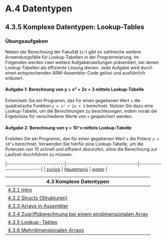 # A.4 Datentypen
## 4.3.5 Komplexe Datentypen: Lookup-Tables 
### Übungsaufgaben

Neben der Berechnung der Fakultät (`x!`) gibt es zahlreiche weitere Anwendungsfälle für Lookup-Tabellen in der Programmierung. Im Folgenden werden zwei weitere Aufgabenstellungen präsentiert, bei denen Lookup-Tabellen als effiziente Lösung dienen. Jede Aufgabe wird durch einen entsprechenden ARM-Assembler-Code gelöst und ausführlich erläutert.

#### Aufgabe 1: Berechnung von y = x² + 2x + 3 mittels Lookup-Tabelle

Entwickeln Sie ein Programm, das für einen gegebenen Wert `x` die quadratische Funktion `y = x² + 2x + 3` berechnet. Nutzen Sie dazu eine Lookup-Tabelle, um die Berechnungen zu beschleunigen, indem vorab die Ergebnisse für verschiedene Werte von `x` gespeichert werden.

#### Aufgabe 2: Berechnung von y = 10^x mittels Lookup-Tabelle

Erstellen Sie ein Programm, das für einen gegebenen Wert `x` die Potenz `y = 10^x` berechnet. Verwenden Sie hierfür eine Lookup-Tabelle, um die Potenzen von 10 schnell und effizient abzurufen, ohne die Berechnung zur Laufzeit durchführen zu müssen.

|-----------------------------|------------------------------------|-----------------------------|
|   [zurück](lookuptable.md)  |   [Hauptmenü](../ueberblick.md)    |   [weiter](lookuplsg.md)    |


| **4.3 Komplexe Datentypen**                                                   |
|-------------------------------------------------------------------------------|
| [4.3.1 Intro](komplexedtypen.md)                                              |
| [4.3.2 Structs (Strukturen)](structs.md)                                      |
| [4.3.3 Arrays in Assembler](arrays.md)                                        |
| [4.3.4 Zugriffsberechnung bei einem eindimensionalen Array](array1dim.md)     |
| [4.3.5 Lookup-Tables](lookuptable.md)                           		        |
| [4.3.6 Mehrdimensionalen Arrays](arraysmultidim.md)                           |